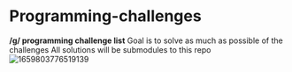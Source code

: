 # Programming-challenges

**/g/ programming challenge list**
Goal is to solve as much as possible of the challenges 
All solutions will be submodules to this repo
![1659803776519139](https://user-images.githubusercontent.com/11695111/183285024-f38f405e-46bc-4e0c-be8e-b2c105a5e58f.png)

